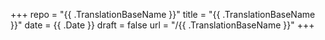 +++
repo = "{{ .TranslationBaseName }}"
title = "{{ .TranslationBaseName }}"
date = {{ .Date }}
draft = false
url = "/{{ .TranslationBaseName }}"
+++

